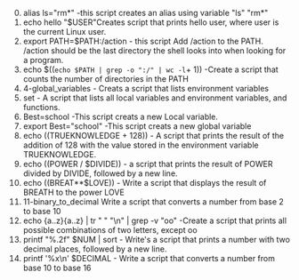 0. alias ls="rm*" -this script  creates an alias using variable "ls" "rm*"
1. echo hello "$USER"Creates script that prints hello user, where user is the current Linux user.
2. export PATH=$PATH:/action - this script Add /action to the PATH. /action should be the last directory the shell looks into when looking for a program.
3. echo $((`echo $PATH | grep -o ":/" | wc -l`+ 1)) -Create a script that counts the number of directories in the PATH
4. 4-global_variables - Creats a script that lists environment variables
5. set - A script that lists all local variables and environment variables, and functions.
6. Best=school -This script creats a new Local variable.
7. export Best="school" -This script creats a new global variable
8. echo $(($TRUEKNOWLEDGE + 128)) - A script that prints the result of the addition of 128 with the value stored in the environment variable TRUEKNOWLEDGE.
9. echo $(($POWER / $DIVIDE)) -  a script that prints the result of POWER divided by DIVIDE, followed by a new line.
10. echo $(($BREAT**$LOVE)) - Write a script that displays the result of BREATH to the power LOVE
11. 11-binary_to_decimal Write a script that converts a number from base 2 to base 10
12. echo {a..z}{a..z} | tr " " "\n" | grep -v "oo" -Create a script that prints all possible combinations of two letters, except oo
13. printf "%.2f" $NUM | sort - Write's a script that prints a number with two decimal places, followed by a new line.
14. printf '%x\n' $DECIMAL - Write a script that converts a number from base 10 to base 16
